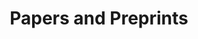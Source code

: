 ---
title: "Papers and Preprints"
collection: publications
category: manuscripts
permalink: /publications/ Papers and Preprints
excerpt: ''
# venue: 'Journal 1'
seidelGrassurl: 'http://tea522.github.io/files/papers/SeidelAction202405.pdf'
smallqchurl: 'http://tea522.github.io/files/papers/Towards_small_quantum_Chern_Character.pdf'
#notes3url: 'http://tea522.github.io/files/Kodaira-Spencer--On Deformations of Complex Analytic Structures I.pdf'
#notes4url: 'http://tea522.github.io/files/K. Kodaira - Complex Manifolds and Deformation of Complex Structures  (1985).pdf'

#Kodairaurl: 'http://tea522.github.io/files/Kodaira-Spencer--On Deformations of Complex Analytic Structures II.pdf'
# slidesurl: 'http://academicpages.github.io/files/slides1.pdf'
# paperurl: ''
# citation: 'Your Name, You. (2009). &quot;Paper Title Number 1.&quot; <i>Journal 1</i>. 1(1).' 
---